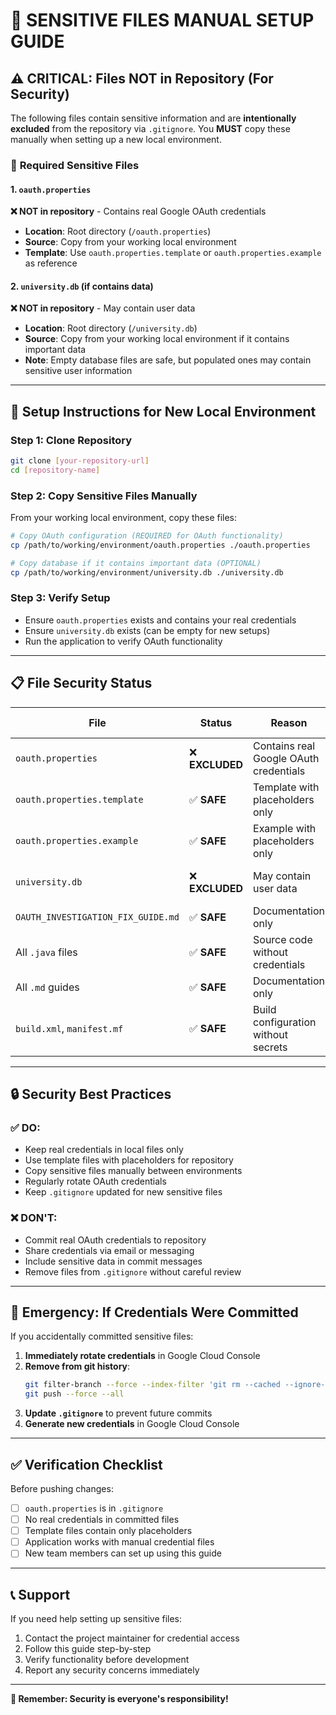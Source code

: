 # 🔐 SENSITIVE FILES MANUAL SETUP GUIDE

## ⚠️ CRITICAL: Files NOT in Repository (For Security)

The following files contain sensitive information and are **intentionally excluded** from the repository via `.gitignore`. You **MUST** copy these manually when setting up a new local environment.

### 📄 **Required Sensitive Files**

#### 1. `oauth.properties` 
**❌ NOT in repository** - Contains real Google OAuth credentials
- **Location**: Root directory (`/oauth.properties`)
- **Source**: Copy from your working local environment
- **Template**: Use `oauth.properties.template` or `oauth.properties.example` as reference

#### 2. `university.db` (if contains data)
**❌ NOT in repository** - May contain user data
- **Location**: Root directory (`/university.db`)
- **Source**: Copy from your working local environment if it contains important data
- **Note**: Empty database files are safe, but populated ones may contain sensitive user information

---

## 🚀 **Setup Instructions for New Local Environment**

### Step 1: Clone Repository
```bash
git clone [your-repository-url]
cd [repository-name]
```

### Step 2: Copy Sensitive Files Manually
From your working local environment, copy these files:

```bash
# Copy OAuth configuration (REQUIRED for OAuth functionality)
cp /path/to/working/environment/oauth.properties ./oauth.properties

# Copy database if it contains important data (OPTIONAL)
cp /path/to/working/environment/university.db ./university.db
```

### Step 3: Verify Setup
- Ensure `oauth.properties` exists and contains your real credentials
- Ensure `university.db` exists (can be empty for new setups)
- Run the application to verify OAuth functionality

---

## 📋 **File Security Status**

| File | Status | Reason | Action Required |
|------|--------|--------|-----------------|
| `oauth.properties` | ❌ **EXCLUDED** | Contains real Google OAuth credentials | ✅ **Copy manually** |
| `oauth.properties.template` | ✅ **SAFE** | Template with placeholders only | ❌ **No action** |
| `oauth.properties.example` | ✅ **SAFE** | Example with placeholders only | ❌ **No action** |
| `university.db` | ❌ **EXCLUDED** | May contain user data | ✅ **Copy if needed** |
| `OAUTH_INVESTIGATION_FIX_GUIDE.md` | ✅ **SAFE** | Documentation only | ❌ **No action** |
| All `.java` files | ✅ **SAFE** | Source code without credentials | ❌ **No action** |
| All `.md` guides | ✅ **SAFE** | Documentation only | ❌ **No action** |
| `build.xml`, `manifest.mf` | ✅ **SAFE** | Build configuration without secrets | ❌ **No action** |

---

## 🔒 **Security Best Practices**

### ✅ **DO:**
- Keep real credentials in local files only
- Use template files with placeholders for repository
- Copy sensitive files manually between environments
- Regularly rotate OAuth credentials
- Keep `.gitignore` updated for new sensitive files

### ❌ **DON'T:**
- Commit real OAuth credentials to repository
- Share credentials via email or messaging
- Include sensitive data in commit messages
- Remove files from `.gitignore` without careful review

---

## 🚨 **Emergency: If Credentials Were Committed**

If you accidentally committed sensitive files:

1. **Immediately rotate credentials** in Google Cloud Console
2. **Remove from git history**:
   ```bash
   git filter-branch --force --index-filter 'git rm --cached --ignore-unmatch oauth.properties' --prune-empty --tag-name-filter cat -- --all
   git push --force --all
   ```
3. **Update `.gitignore`** to prevent future commits
4. **Generate new credentials** in Google Cloud Console

---

## ✅ **Verification Checklist**

Before pushing changes:

- [ ] `oauth.properties` is in `.gitignore`
- [ ] No real credentials in committed files
- [ ] Template files contain only placeholders
- [ ] Application works with manual credential files
- [ ] New team members can set up using this guide

---

## 📞 **Support**

If you need help setting up sensitive files:

1. Contact the project maintainer for credential access
2. Follow this guide step-by-step
3. Verify functionality before development
4. Report any security concerns immediately

---

**🔐 Remember: Security is everyone's responsibility!**
